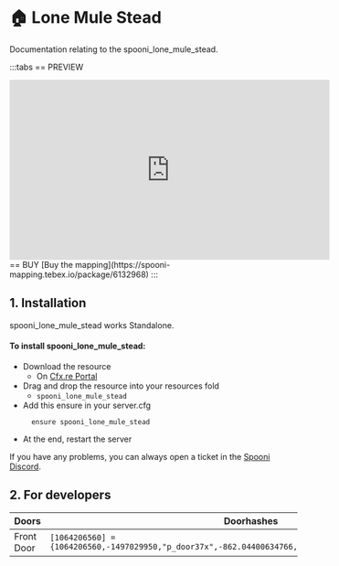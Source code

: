 # 🏠 Lone Mule Stead
Documentation relating to the spooni_lone_mule_stead.

:::tabs
== PREVIEW
<iframe width="560" height="315" src="https://www.youtube.com/embed/vxF2CTbFOc0" frameborder="0" allow="accelerometer; autoplay; clipboard-write; encrypted-media; gyroscope; picture-in-picture; web-share" allowfullscreen></iframe>
== BUY
[Buy the mapping](https://spooni-mapping.tebex.io/package/6132968)
:::

## 1. Installation
spooni_lone_mule_stead works Standalone.  

#### To install spooni_lone_mule_stead:
- Download the resource
  - On [Cfx.re Portal](https://portal.cfx.re/)
- Drag and drop the resource into your resources fold
  - `spooni_lone_mule_stead`
- Add this ensure in your server.cfg
  ```
    ensure spooni_lone_mule_stead
  ```
- At the end, restart the server

If you have any problems, you can always open a ticket in the [Spooni Discord](https://discord.gg/spooni).

## 2. For developers
| Doors                     | Doorhashes
|---------------------------|----------------------------------------------------------------------------------|
| Front Door                | `[1064206560] = {1064206560,-1497029950,"p_door37x",-862.04400634766,-748.65698242188,58.869998931885}`